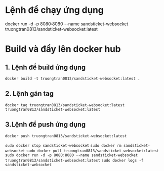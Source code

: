 # Lệnh để chạy ứng dụng

docker run -d -p 8080:8080 --name sandsticket-websocket truongtran0813/sandsticket-websocket:latest

# Build và đẩy lên docker hub

## 1. Lệnh để build ứng dụng

`docker build -t truongtran0813/sandsticket-websocket:latest .`

## 2. Lệnh gán tag

`docker tag truongtran0813/sandsticket-websocket:latest truongtran0813/sandsticket-websocket:latest`

## 3.Lệnh để push ứng dụng

`docker push truongtran0813/sandsticket-websocket:latest`

`sudo docker stop sandsticket-websocket`
`sudo docker rm sandsticket-websocket`
`sudo docker pull truongtran0813/sandsticket-websocket:latest`
`sudo docker run -d -p 8080:8080 --name sandsticket-websocket truongtran0813/sandsticket-websocket:latest`
`sudo docker logs -f sandsticket-websocket`
